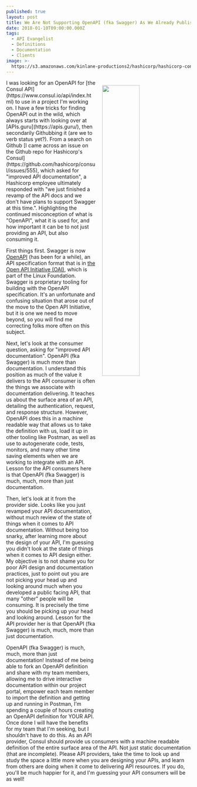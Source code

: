 ```yaml
---
published: true
layout: post
title: We Are Not Supporting OpenAPI (fka Swagger) As We Already Published Our Docs
date: 2018-01-10T09:00:00.000Z
tags:
  - API Evangelist
  - Definitions
  - Documentation
  - Clients
image: >-
  https://s3.amazonaws.com/kinlane-productions2/hashicorp/hashicorp-consul-github-swagger-docs.png
---
```

<p><img src="https://s3.amazonaws.com/kinlane-productions2/hashicorp/hashicorp-consul-github-swagger-docs.png" align="right" width="45%" style="padding: 15px;" /></p>I was looking for an OpenAPI for [the Consul API](https://www.consul.io/api/index.html) to use in a project I'm working on. I have a few tricks for finding OpenAPI out in the wild, which always starts with looking over at [APIs.guru](https://apis.guru/), then secondarily Githubbing it (are we to verb status yet?). From a search on Github [I came across an issue on the Github repo for Hashicorp's Consul](https://github.com/hashicorp/consul/issues/555), which asked for "improved API documentation", a Hashicorp employee ultimately responded with "we just finished a revamp of the API docs and we don't have plans to support Swagger at this time.". Highlighting the continued misconception of what is "OpenAPI", what it is used for, and how important it can be to not just providing an API, but also consuming it.

First things first. Swagger is now [OpenAPI](https://github.com/OAI/OpenAPI-Specification) (has been for a while), an API specification format that is in [the Open API Initiative (OAI)](https://www.openapis.org/), which is part of the Linux Foundation. Swagger is proprietary tooling for building with the OpenAPI specification. It's an unfortunate and confusing situation that arose out of the move to the Open API Initiative, but it is one we need to move beyond, so you will find me correcting folks more often on this subject.

Next, let's look at the consumer question, asking for "improved API documentation". OpenAPI (fka Swagger) is much more than documentation. I understand this position as much of the value it delivers to the API consumer is often the things we associate with documentation delivering. It teaches us about the surface area of an API, detailing the authentication, request, and response structure. However, OpenAPI does this in a machine readable way that allows us to take the definition with us, load it up in other tooling like Postman, as well as use to autogenerate code, tests, monitors, and many other time saving elements when we are working to integrate with an API. Lesson for the API consumers here is that OpenAPI (fka Swagger) is much, much, more than just documentation.

Then, let's look at it from the provider side. Looks like you just revamped your API documentation, without much review of the state of things when it comes to API documentation. Without being too snarky, after learning more about the design of your API, I'm guessing you didn't look at the state of things when it comes to API design either. My objective is to not shame you for poor API design and documentation practices, just to point out you are not picking your head up and looking around much when you developed a public facing API, that many "other" people will be consuming. It is precisely the time you should be picking up your head and looking around. Lesson for the API provider her is that OpenAPI (fka Swagger) is much, much, more than just documentation.

OpenAPI (fka Swagger) is much, much, more than just documentation! Instead of me being able to fork an OpenAPI definition and share with my team members, allowing me to drive interactive documentation within our project portal, empower each team member to import the definition and getting up and running in Postman, I'm spending a couple of hours creating an OpenAPI definition for YOUR API. Once done I will have the benefits for my team that I'm seeking, but I shouldn't have to do this. As an API provider, Consul should provide us consumers with a machine readable definition of the entire surface area of the API. Not just static documentation (that are incomplete). Please API providers, take the time to look up and study the space a little more when you are designing your APIs, and learn from others are doing when it come to delivering API resources. If you do, you'll be much happier for it, and I'm guessing your API consumers will be as well!
